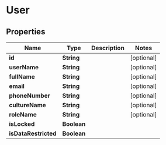 
# User

## Properties
Name | Type | Description | Notes
------------ | ------------- | ------------- | -------------
**id** | **String** |  |  [optional]
**userName** | **String** |  |  [optional]
**fullName** | **String** |  |  [optional]
**email** | **String** |  |  [optional]
**phoneNumber** | **String** |  |  [optional]
**cultureName** | **String** |  |  [optional]
**roleName** | **String** |  |  [optional]
**isLocked** | **Boolean** |  | 
**isDataRestricted** | **Boolean** |  | 



